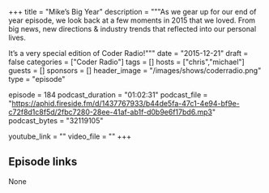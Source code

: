 +++
title = "Mike’s Big Year"
description = """As we gear up for our end of year episode, we look back at a few moments in 2015 that we loved. From big news, new directions & industry trends that reflected into our personal lives.

It’s a very special edition of Coder Radio!"""
date = "2015-12-21"
draft = false
categories = ["Coder Radio"]
tags = []
hosts = ["chris","michael"]
guests = []
sponsors = []
header_image = "/images/shows/coderradio.png"
type = "episode"

episode = 184
podcast_duration = "01:02:31"
podcast_file = "https://aphid.fireside.fm/d/1437767933/b44de5fa-47c1-4e94-bf9e-c72f8d1c8f5d/2fbc7280-28ee-41af-ab1f-d0b9e6f17bd6.mp3"
podcast_bytes = "32119105"

youtube_link = ""
video_file = ""
+++

## Episode links

None

